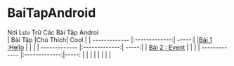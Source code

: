 # BaiTapAndroid
Nơi Lưu Trữ Các Bài Tập Androi </br>
| Bài Tập                                                                           |Chú Thích| Cool   |
| ------------- |:-------------:| -----:|
|[Bài 1 :Hello](https://github.com/Vanngoc98/Hello/tree/master)                     |         |        |
| ------------- |:-------------:| -----:|
| [Bài 2 : Event](https://github.com/Vanngoc98/BaiTap-Su-ly-su-kien/tree/master)    |         |        |
| ------------- |:-------------:|-----: |                                           |         |        |
|                                                                                   |         |        |

